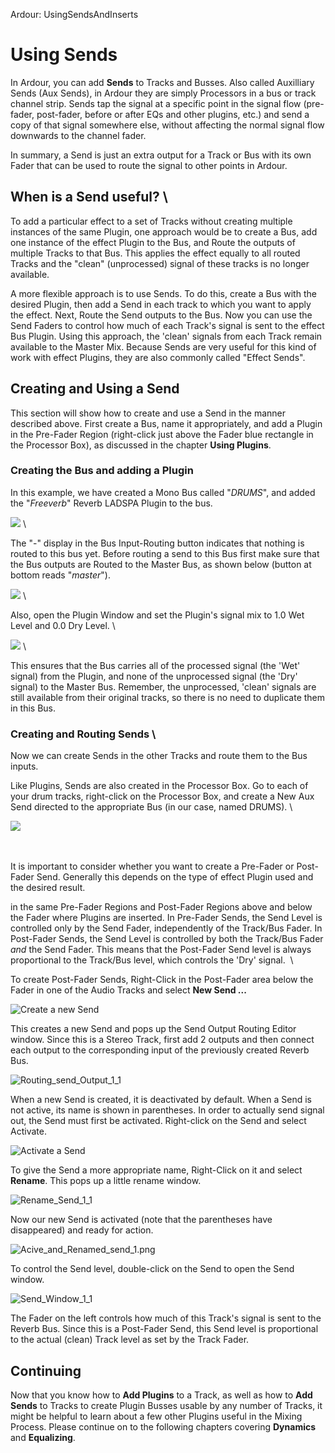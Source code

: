Ardour: UsingSendsAndInserts

Using Sends
===========

In Ardour, you can add **Sends** to Tracks and Busses. Also called
Auxilliary Sends (Aux Sends), in Ardour they are simply Processors in a
bus or track channel strip. Sends tap the signal at a specific point in
the signal flow (pre-fader, post-fader, before or after EQs and other
plugins, etc.) and send a copy of that signal somewhere else, without
affecting the normal signal flow downwards to the channel fader.

In summary, a Send is just an extra output for a Track or Bus with its
own Fader that can be used to route the signal to other points in
Ardour.

When is a Send useful? \
------------------------

To add a particular effect to a set of Tracks without creating multiple
instances of the same Plugin, one approach would be to create a Bus, add
one instance of the effect Plugin to the Bus, and Route the outputs of
multiple Tracks to that Bus. This applies the effect equally to all
routed Tracks and the "clean" (unprocessed) signal of these tracks is no
longer available.

A more flexible approach is to use Sends. To do this, create a Bus with
the desired Plugin, then add a Send in each track to which you want to
apply the effect. Next, Route the Send outputs to the Bus. Now you can
use the Send Faders to control how much of each Track's signal is sent
to the effect Bus Plugin. Using this approach, the 'clean' signals from
each Track remain available to the Master Mix. Because Sends are very
useful for this kind of work with effect Plugins, they are also commonly
called "Effect Sends".

Creating and Using a Send 
--------------------------

This section will show how to create and use a Send in the manner
described above. First create a Bus, name it appropriately, and add a
Plugin in the Pre-Fader Region (right-click just above the Fader blue
rectangle in the Processor Box), as discussed in the chapter **Using
Plugins**.

### Creating the Bus and adding a Plugin

In this example, we have created a Mono Bus called "*DRUMS*", and added
the "*Freeverb*" Reverb LADSPA Plugin to the bus.

![](static/Ardour3_Sends_1.png) \

The "-" display in the Bus Input-Routing button indicates that nothing
is routed to this bus yet. Before routing a send to this Bus first make
sure that the Bus outputs are Routed to the Master Bus, as shown below
(button at bottom reads "*master*").

![](static/Ardour3_Sends_2.png) \

Also, open the Plugin Window and set the Plugin's signal mix to 1.0 Wet
Level and 0.0 Dry Level. \

![](static/Ardour3_Sends_3.png) \

This ensures that the Bus carries all of the processed signal (the 'Wet'
signal) from the Plugin, and none of the unprocessed signal (the 'Dry'
signal) to the Master Bus. Remember, the unprocessed, 'clean' signals
are still available from their original tracks, so there is no need to
duplicate them in this Bus.

### Creating and Routing Sends \

Now we can create Sends in the other Tracks and route them to the Bus
inputs.

Like Plugins, Sends are also created in the Processor Box. Go to each of
your drum tracks, right-click on the Processor Box, and create a New Aux
Send directed to the appropriate Bus (in our case, named DRUMS). \

![](static/Ardour3_Sends_4.png) 

 

It is important to consider whether you want to create a Pre-Fader or
Post-Fader Send. Generally this depends on the type of effect Plugin
used and the desired result.

in the same Pre-Fader Regions and Post-Fader Regions above and below the
Fader where Plugins are inserted. In Pre-Fader Sends, the Send Level is
controlled only by the Send Fader, independently of the Track/Bus Fader.
In Post-Fader Sends, the Send Level is controlled by both the Track/Bus
Fader *and* the Send Fader. This means that the Post-Fader Send level is
always proportional to the Track/Bus level, which controls the 'Dry'
signal.  \

To create Post-Fader Sends, Right-Click in the Post-Fader area below the
Fader in one of the Audio Tracks and select **New Send ...**

![Create a new
Send](static/Ardour-UsingSendsAndInserts-Create_New_Send_1-en.png)

This creates a new Send and pops up the Send Output Routing Editor
window. Since this is a Stereo Track, first add 2 outputs and then
connect each output to the corresponding input of the previously created
Reverb Bus.

![Routing\_send\_Output\_1\_1](static/Ardour-UsingSendsAndInserts-Routing_send_Output_1_1-en.png "Routing_send_Output_1_1")

When a new Send is created, it is deactivated by default. When a Send is
not active, its name is shown in parentheses. In order to actually send
signal out, the Send must first be activated. Right-click on the Send
and select Activate.

![Activate a
Send](static/Ardour-UsingSendsAndInserts-Activate_Send_1-en.png)

To give the Send a more appropriate name, Right-Click on it and select
**Rename**. This pops up a little rename window.

![Rename\_Send\_1\_1](static/Ardour-UsingSendsAndInserts-Rename_Send_1_1-en.png "Rename_Send_1_1")

Now our new Send is activated (note that the parentheses have
disappeared) and ready for action.

![Acive\_and\_Renamed\_send\_1.png](static/Ardour-UsingSendsAndInserts-Acive_and_Renamed_send_1-en.png)

To control the Send level, double-click on the Send to open the Send
window.

![Send\_Window\_1\_1](static/Ardour-UsingSendsAndInserts-Send_Window_1_1-en.png "Send_Window_1_1")

The Fader on the left controls how much of this Track's signal is sent
to the Reverb Bus. Since this is a Post-Fader Send, this Send level is
proportional to the actual (clean) Track level as set by the Track
Fader.

Continuing
----------

Now that you know how to **Add Plugins** to a Track, as well as how to
**Add Sends** to Tracks to create Plugin Busses usable by any number of
Tracks, it might be helpful to learn about a few other Plugins useful in
the Mixing Process. Please continue on to the following chapters
covering **Dynamics** and **Equalizing**.
